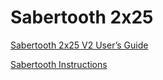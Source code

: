 # Sabertooth 2x25
[Sabertooth 2x25 V2 User’s Guide](https://drive.google.com/file/d/11W0KxxkFJuqdcLXKuOFXs35YhDPGz6Dd/view)

[Sabertooth Instructions](https://docs.google.com/document/d/1thKfQ8pKS9dSodEMu87I3uyjAlng5NOWlmXvymN--j0/edit)

